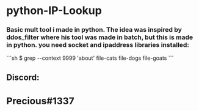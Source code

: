 # <h1>python-IP-Lookup</h1>
<h3>Basic mult tool i made in python. The idea was inspired by ddos_filter where his tool was made in batch, but this is made in python.
you need socket and ipaddress libraries installed: </h3>
    ```sh
    $ grep --context 9999 'about' file-cats file-dogs file-goats
    ```

<h2>Discord:<h/h2>
  <h3>Precious#1337</h3>
